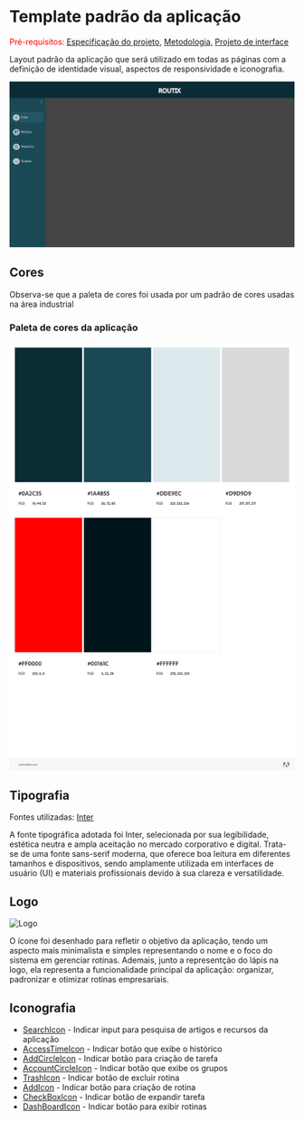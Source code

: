 # Template padrão da aplicação

<span style="color:red">Pré-requisitos: <a href="02-Especificacao.md"> Especificação do projeto</a></span>, <a href="03-Metodologia.md"> Metodologia</a>, <a href="05-Projeto-interface.md"> Projeto de interface</a>

Layout padrão da aplicação que será utilizado em todas as páginas com a definição de identidade visual, aspectos de responsividade e iconografia.

![Template Padrão](images/template_padrao.png "Template Padrão")

## Cores
Observa-se que a paleta de cores foi usada por um padrão de cores usadas na área industrial

### Paleta de cores da aplicação

![Paleta de cores](images/paletaDeCores.jpeg "Paleta de cores")

## Tipografia

Fontes utilizadas: [Inter](https://fonts.google.com/specimen/Inter?query=inter)

A fonte tipográfica adotada foi Inter, selecionada por sua legibilidade, estética neutra e ampla aceitação no mercado corporativo e digital. Trata-se de uma fonte sans-serif moderna, que oferece boa leitura em diferentes tamanhos e dispositivos, sendo amplamente utilizada em interfaces de usuário (UI) e materiais profissionais devido à sua clareza e versatilidade.

## Logo

![Logo](images/routixLogo.png "Logo Routix")

O ícone foi desenhado para refletir o objetivo da aplicação, tendo um aspecto mais minimalista e simples representando o nome e o foco do sistema em gerenciar rotinas. Ademais, junto a representção do lápis na logo, ela representa a funcionalidade principal da aplicação: organizar, padronizar e otimizar rotinas empresariais.

## Iconografia

- [SearchIcon](https://mui.com/material-ui/material-icons/?query=search&selected=Search) - Indicar input para pesquisa de artigos e recursos da aplicação
- [AccessTimeIcon](https://mui.com/material-ui/material-icons/?query=clock&selected=AccessTime) - Indicar botão que exibe o histórico
- [AddCircleIcon](https://mui.com/material-ui/material-icons/?query=plus&selected=AddCircleOutline) - Indicar botão para criação de tarefa
- [AccountCircleIcon](https://mui.com/material-ui/material-icons/?query=user&theme=Outlined&selected=AccountCircleOutlined) - Indicar botão que exibe os grupos
- [TrashIcon](https://mui.com/material-ui/material-icons/?query=trash&selected=DeleteOutline) - Indicar botão de excluir rotina
- [AddIcon](https://mui.com/material-ui/material-icons/?query=add&selected=Add) - Indicar botão para criação de rotina
- [CheckBoxIcon](https://mui.com/material-ui/material-icons/?theme=Outlined&selected=CheckBoxOutlined) - Indicar botão de expandir tarefa
- [DashBoardIcon](https://mui.com/material-ui/material-icons/?query=dash&theme=Outlined&selected=SpaceDashboardOutlined) - Indicar botão para exibir rotinas 
